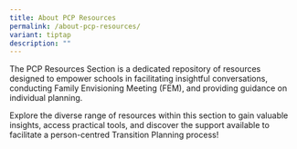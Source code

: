 ```yaml
---
title: About PCP Resources
permalink: /about-pcp-resources/
variant: tiptap
description: ""
---
```

<p>The PCP Resources Section is a dedicated repository of resources designed
to empower schools in facilitating insightful conversations, conducting
Family Envisioning Meeting (FEM), and providing guidance on individual
planning.&nbsp;&nbsp;</p>
<p>Explore the diverse range of resources within this section to gain valuable
insights, access practical tools, and discover the support available to
facilitate a person-centred Transition Planning process!&nbsp;</p>